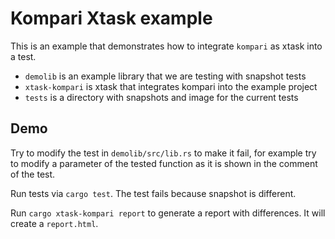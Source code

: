 # Kompari Xtask example

This is an example that demonstrates how to integrate `kompari` as xtask into a test.

* `demolib` is an example library that we are testing with snapshot tests
* `xtask-kompari` is xtask that integrates kompari into the example project
* `tests` is a directory with snapshots and image for the current tests

## Demo

Try to modify the test in `demolib/src/lib.rs` to make it fail,
for example try to modify a parameter of the tested function as it
is shown in the comment of the test.

Run tests via `cargo test`. The test fails because snapshot is different.

Run `cargo xtask-kompari report` to generate a report
with differences. It will create a `report.html`.
